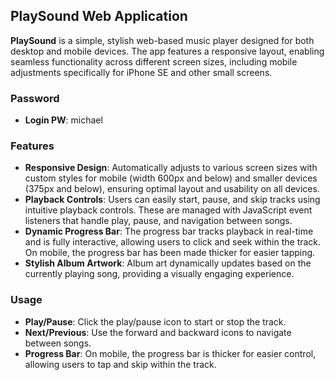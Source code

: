 ## PlaySound Web Application

**PlaySound** is a simple, stylish web-based music player designed for both desktop and mobile devices. The app features a responsive layout, enabling seamless functionality across different screen sizes, including mobile adjustments specifically for iPhone SE and other small screens.

### Password
- **Login PW**: michael

### Features

- **Responsive Design**: Automatically adjusts to various screen sizes with custom styles for mobile (width 600px and below) and smaller devices (375px and below), ensuring optimal layout and usability on all devices.
- **Playback Controls**: Users can easily start, pause, and skip tracks using intuitive playback controls. These are managed with JavaScript event listeners that handle play, pause, and navigation between songs.
- **Dynamic Progress Bar**: The progress bar tracks playback in real-time and is fully interactive, allowing users to click and seek within the track. On mobile, the progress bar has been made thicker for easier tapping.
- **Stylish Album Artwork**: Album art dynamically updates based on the currently playing song, providing a visually engaging experience.

### Usage

- **Play/Pause**: Click the play/pause icon to start or stop the track.
- **Next/Previous**: Use the forward and backward icons to navigate between songs.
- **Progress Bar**: On mobile, the progress bar is thicker for easier control, allowing users to tap and skip within the track.
